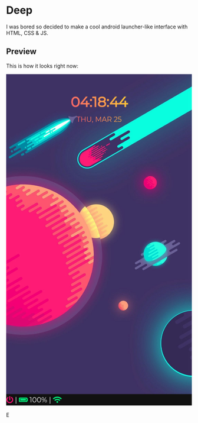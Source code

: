 # Deep
I was bored so decided to make a cool android launcher-like interface with HTML, CSS & JS.

## Preview
This is how it looks right now:

![](preview/shot-1.png)


E